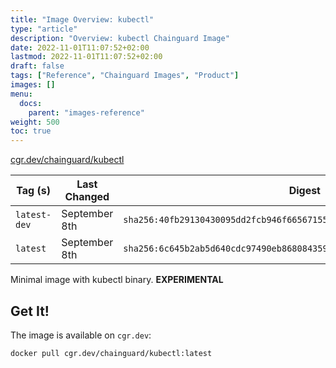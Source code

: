 ```yaml
---
title: "Image Overview: kubectl"
type: "article"
description: "Overview: kubectl Chainguard Image"
date: 2022-11-01T11:07:52+02:00
lastmod: 2022-11-01T11:07:52+02:00
draft: false
tags: ["Reference", "Chainguard Images", "Product"]
images: []
menu:
  docs:
    parent: "images-reference"
weight: 500
toc: true
---
```


[cgr.dev/chainguard/kubectl](https://github.com/chainguard-images/images/tree/main/images/kubectl)

| Tag (s)       | Last Changed  | Digest                                                                    |
|---------------|---------------|---------------------------------------------------------------------------|
|  `latest-dev` | September 8th | `sha256:40fb29130430095dd2fcb946f66567155f81bdb99fa7240ca8066ac1b7a46dac` |
|  `latest`     | September 8th | `sha256:6c645b2ab5d640cdc97490eb868084359072147c400db6f0fcc3f55f1051ae63` |



Minimal image with kubectl binary. **EXPERIMENTAL**

## Get It!

The image is available on `cgr.dev`:

```
docker pull cgr.dev/chainguard/kubectl:latest
```

